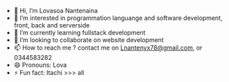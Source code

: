- 👋 Hi, I’m Lovasoa Nantenaina
- 👀 I’m interested in  programmation languange and software development, front, back and serverside
- 🌱 I’m currently learning fullstack development
- 💞️ I’m looking to collaborate on website development
- 📫 How to reach me ? contact me on Lnantenyx78@gmail.com, or 0344583282
- 😄 Pronouns: Lova
- ⚡ Fun fact: Itachi >>> all

<!---
Lovaxcoding/Lovaxcoding is a ✨ special ✨ repository because its `README.md` (this file) appears on your GitHub profile.
You can click the Preview link to take a look at your changes.
--->
